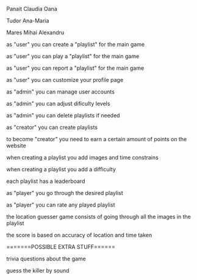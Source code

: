 Panait Claudia Oana

Tudor Ana-Maria

Mares Mihai Alexandru


as "user" you can create a "playlist" for the main game

as "user" you can play a "playlist" for the main game

as "user" you can report a "playlist" for the main game

as "user" you can customize your profile page


as "admin" you can manage user accounts

as "admin" you can adjust dificulty levels

as "admin" you can delete playlists if needed

as "creator" you can create playlists

to become "creator" you need to earn a certain amount of points on the website


when creating a playlist you add images and time constrains

when creating a playlist you add a difficulty 

each playlist has a leaderboard


as "player" you go through the desired playlist

as "player" you can rate any played playlist


the location guesser game consists of going through all the images in the playlist

the score is based on accuracy of location and time taken


=======POSSIBLE EXTRA STUFF======


trivia questions about the game

guess the killer by sound

